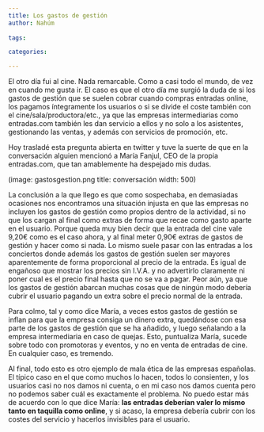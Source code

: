 ```yaml
---
title: Los gastos de gestión
author: Nahúm
 
tags:

categories:

---
```



El otro día fui al cine. Nada remarcable. Como a casi todo el mundo, de vez en cuando me gusta ir. El caso es que el otro día me surgió la duda de si los gastos de gestión que se suelen cobrar cuando compras entradas online, los pagamos íntegramente los usuarios o si se divide el coste también con el cine/sala/productora/etc., ya que las empresas intermediarias como entradas.com también les dan servicio a ellos y no solo a los asistentes, gestionando las ventas, y además con servicios de promoción, etc.

Hoy trasladé esta pregunta abierta en twitter y tuve la suerte de que en la conversación alguien mencionó a María Fanjul, CEO de la propia entradas.com, que tan amablemente ha despejado mis dudas.

(image: gastosgestion.png title: conversación width: 500)

La conclusión a la que llego es que como sospechaba, en demasiadas ocasiones nos encontramos una situación injusta en que las empresas no incluyen los gastos de gestión como propios dentro de la actividad, si no que los cargan al final como extras de forma que recae como gasto aparte en el usuario. Porque queda muy bien decir que la entrada del cine vale 9,20€ como es el caso ahora, y al final meter 0,90€ extras de gastos de gestión y hacer como si nada. Lo mismo suele pasar con las entradas a los conciertos donde además los gastos de gestión suelen ser mayores aparentemente de forma proporcional al precio de la entrada. Es igual de engañoso que mostrar los precios sin I.V.A. y no advertirlo claramente ni poner cual es el precio final hasta que no se va a pagar. Peor aún, ya que los gastos de gestión abarcan muchas cosas que de ningún modo debería cubrir el usuario pagando un extra sobre el precio normal de la entrada.

Para colmo, tal y como dice María, a veces estos gastos de gestión se inflan para que la empresa consiga un dinero extra, quedándose con esa parte de los gastos de gestión que se ha añadido, y luego señalando a la empresa intermediaria en caso de quejas. Esto, puntualiza María, sucede sobre todo con promotoras y eventos, y no en venta de entradas de cine. En cualquier caso, es tremendo.

Al final, todo esto es otro ejemplo de mala ética de las empresas españolas. El típico caso en el que como muchos lo hacen, todos lo consienten, y los usuarios casi no nos damos ni cuenta, o en mi caso nos damos cuenta pero no podemos saber cuál es exactamente el problema. No puedo estar más de acuerdo con lo que dice María: **las entradas deberían valer lo mismo tanto en taquilla como online**, y si acaso, la empresa debería cubrir con los costes del servicio y hacerlos invisibles para el usuario.

